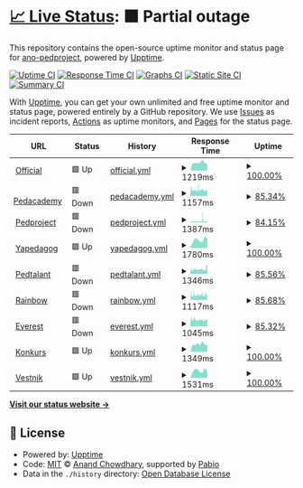 # [📈 Live Status](https://ano-pedproject.github.io/repo): <!--live status--> **🟧 Partial outage**

This repository contains the open-source uptime monitor and status page for [ano-pedproject](https://ano-pedproject.github.io/repo), powered by [Upptime](https://github.com/upptime/upptime).

[![Uptime CI](https://github.com/ano-pedproject/repo/workflows/Uptime%20CI/badge.svg)](https://github.com/ano-pedproject/repo/actions?query=workflow%3A%22Uptime+CI%22)
[![Response Time CI](https://github.com/ano-pedproject/repo/workflows/Response%20Time%20CI/badge.svg)](https://github.com/ano-pedproject/repo/actions?query=workflow%3A%22Response+Time+CI%22)
[![Graphs CI](https://github.com/ano-pedproject/repo/workflows/Graphs%20CI/badge.svg)](https://github.com/ano-pedproject/repo/actions?query=workflow%3A%22Graphs+CI%22)
[![Static Site CI](https://github.com/ano-pedproject/repo/workflows/Static%20Site%20CI/badge.svg)](https://github.com/ano-pedproject/repo/actions?query=workflow%3A%22Static+Site+CI%22)
[![Summary CI](https://github.com/ano-pedproject/repo/workflows/Summary%20CI/badge.svg)](https://github.com/ano-pedproject/repo/actions?query=workflow%3A%22Summary+CI%22)

With [Upptime](https://upptime.js.org), you can get your own unlimited and free uptime monitor and status page, powered entirely by a GitHub repository. We use [Issues](https://github.com/ano-pedproject/repo/issues) as incident reports, [Actions](https://github.com/ano-pedproject/repo/actions) as uptime monitors, and [Pages](https://ano-pedproject.github.io/repo) for the status page.

<!--start: status pages-->
<!-- This summary is generated by Upptime (https://github.com/upptime/upptime) -->
<!-- Do not edit this manually, your changes will be overwritten -->
<!-- prettier-ignore -->
| URL | Status | History | Response Time | Uptime |
| --- | ------ | ------- | ------------- | ------ |
| <img alt="" src="https://icons.duckduckgo.com/ip3/pedproject.moscow.ico" height="13"> [Official](https://pedproject.moscow) | 🟩 Up | [official.yml](https://github.com/ano-pedproject/repo/commits/HEAD/history/official.yml) | <details><summary><img alt="Response time graph" src="./graphs/official/response-time-week.png" height="20"> 1219ms</summary><br><a href="https://ano-pedproject.github.io/repo/history/official"><img alt="Response time 1227" src="https://img.shields.io/endpoint?url=https%3A%2F%2Fraw.githubusercontent.com%2Fano-pedproject%2Frepo%2FHEAD%2Fapi%2Fofficial%2Fresponse-time.json"></a><br><a href="https://ano-pedproject.github.io/repo/history/official"><img alt="24-hour response time 1060" src="https://img.shields.io/endpoint?url=https%3A%2F%2Fraw.githubusercontent.com%2Fano-pedproject%2Frepo%2FHEAD%2Fapi%2Fofficial%2Fresponse-time-day.json"></a><br><a href="https://ano-pedproject.github.io/repo/history/official"><img alt="7-day response time 1219" src="https://img.shields.io/endpoint?url=https%3A%2F%2Fraw.githubusercontent.com%2Fano-pedproject%2Frepo%2FHEAD%2Fapi%2Fofficial%2Fresponse-time-week.json"></a><br><a href="https://ano-pedproject.github.io/repo/history/official"><img alt="30-day response time 1312" src="https://img.shields.io/endpoint?url=https%3A%2F%2Fraw.githubusercontent.com%2Fano-pedproject%2Frepo%2FHEAD%2Fapi%2Fofficial%2Fresponse-time-month.json"></a><br><a href="https://ano-pedproject.github.io/repo/history/official"><img alt="1-year response time 1227" src="https://img.shields.io/endpoint?url=https%3A%2F%2Fraw.githubusercontent.com%2Fano-pedproject%2Frepo%2FHEAD%2Fapi%2Fofficial%2Fresponse-time-year.json"></a></details> | <details><summary><a href="https://ano-pedproject.github.io/repo/history/official">100.00%</a></summary><a href="https://ano-pedproject.github.io/repo/history/official"><img alt="All-time uptime 99.99%" src="https://img.shields.io/endpoint?url=https%3A%2F%2Fraw.githubusercontent.com%2Fano-pedproject%2Frepo%2FHEAD%2Fapi%2Fofficial%2Fuptime.json"></a><br><a href="https://ano-pedproject.github.io/repo/history/official"><img alt="24-hour uptime 100.00%" src="https://img.shields.io/endpoint?url=https%3A%2F%2Fraw.githubusercontent.com%2Fano-pedproject%2Frepo%2FHEAD%2Fapi%2Fofficial%2Fuptime-day.json"></a><br><a href="https://ano-pedproject.github.io/repo/history/official"><img alt="7-day uptime 100.00%" src="https://img.shields.io/endpoint?url=https%3A%2F%2Fraw.githubusercontent.com%2Fano-pedproject%2Frepo%2FHEAD%2Fapi%2Fofficial%2Fuptime-week.json"></a><br><a href="https://ano-pedproject.github.io/repo/history/official"><img alt="30-day uptime 100.00%" src="https://img.shields.io/endpoint?url=https%3A%2F%2Fraw.githubusercontent.com%2Fano-pedproject%2Frepo%2FHEAD%2Fapi%2Fofficial%2Fuptime-month.json"></a><br><a href="https://ano-pedproject.github.io/repo/history/official"><img alt="1-year uptime 99.99%" src="https://img.shields.io/endpoint?url=https%3A%2F%2Fraw.githubusercontent.com%2Fano-pedproject%2Frepo%2FHEAD%2Fapi%2Fofficial%2Fuptime-year.json"></a></details>
| <img alt="" src="https://icons.duckduckgo.com/ip3/xn--80aakcbevmvw9p.xn--p1ai.ico" height="13"> [Pedacademy](https://xn--80aakcbevmvw9p.xn--p1ai) | 🟥 Down | [pedacademy.yml](https://github.com/ano-pedproject/repo/commits/HEAD/history/pedacademy.yml) | <details><summary><img alt="Response time graph" src="./graphs/pedacademy/response-time-week.png" height="20"> 1157ms</summary><br><a href="https://ano-pedproject.github.io/repo/history/pedacademy"><img alt="Response time 1218" src="https://img.shields.io/endpoint?url=https%3A%2F%2Fraw.githubusercontent.com%2Fano-pedproject%2Frepo%2FHEAD%2Fapi%2Fpedacademy%2Fresponse-time.json"></a><br><a href="https://ano-pedproject.github.io/repo/history/pedacademy"><img alt="24-hour response time 1288" src="https://img.shields.io/endpoint?url=https%3A%2F%2Fraw.githubusercontent.com%2Fano-pedproject%2Frepo%2FHEAD%2Fapi%2Fpedacademy%2Fresponse-time-day.json"></a><br><a href="https://ano-pedproject.github.io/repo/history/pedacademy"><img alt="7-day response time 1157" src="https://img.shields.io/endpoint?url=https%3A%2F%2Fraw.githubusercontent.com%2Fano-pedproject%2Frepo%2FHEAD%2Fapi%2Fpedacademy%2Fresponse-time-week.json"></a><br><a href="https://ano-pedproject.github.io/repo/history/pedacademy"><img alt="30-day response time 1156" src="https://img.shields.io/endpoint?url=https%3A%2F%2Fraw.githubusercontent.com%2Fano-pedproject%2Frepo%2FHEAD%2Fapi%2Fpedacademy%2Fresponse-time-month.json"></a><br><a href="https://ano-pedproject.github.io/repo/history/pedacademy"><img alt="1-year response time 1218" src="https://img.shields.io/endpoint?url=https%3A%2F%2Fraw.githubusercontent.com%2Fano-pedproject%2Frepo%2FHEAD%2Fapi%2Fpedacademy%2Fresponse-time-year.json"></a></details> | <details><summary><a href="https://ano-pedproject.github.io/repo/history/pedacademy">85.34%</a></summary><a href="https://ano-pedproject.github.io/repo/history/pedacademy"><img alt="All-time uptime 97.87%" src="https://img.shields.io/endpoint?url=https%3A%2F%2Fraw.githubusercontent.com%2Fano-pedproject%2Frepo%2FHEAD%2Fapi%2Fpedacademy%2Fuptime.json"></a><br><a href="https://ano-pedproject.github.io/repo/history/pedacademy"><img alt="24-hour uptime 85.41%" src="https://img.shields.io/endpoint?url=https%3A%2F%2Fraw.githubusercontent.com%2Fano-pedproject%2Frepo%2FHEAD%2Fapi%2Fpedacademy%2Fuptime-day.json"></a><br><a href="https://ano-pedproject.github.io/repo/history/pedacademy"><img alt="7-day uptime 85.34%" src="https://img.shields.io/endpoint?url=https%3A%2F%2Fraw.githubusercontent.com%2Fano-pedproject%2Frepo%2FHEAD%2Fapi%2Fpedacademy%2Fuptime-week.json"></a><br><a href="https://ano-pedproject.github.io/repo/history/pedacademy"><img alt="30-day uptime 92.99%" src="https://img.shields.io/endpoint?url=https%3A%2F%2Fraw.githubusercontent.com%2Fano-pedproject%2Frepo%2FHEAD%2Fapi%2Fpedacademy%2Fuptime-month.json"></a><br><a href="https://ano-pedproject.github.io/repo/history/pedacademy"><img alt="1-year uptime 97.87%" src="https://img.shields.io/endpoint?url=https%3A%2F%2Fraw.githubusercontent.com%2Fano-pedproject%2Frepo%2FHEAD%2Fapi%2Fpedacademy%2Fuptime-year.json"></a></details>
| <img alt="" src="https://icons.duckduckgo.com/ip3/xn--d1abbusdciv.xn--p1ai.ico" height="13"> [Pedproject](https://xn--d1abbusdciv.xn--p1ai) | 🟥 Down | [pedproject.yml](https://github.com/ano-pedproject/repo/commits/HEAD/history/pedproject.yml) | <details><summary><img alt="Response time graph" src="./graphs/pedproject/response-time-week.png" height="20"> 1387ms</summary><br><a href="https://ano-pedproject.github.io/repo/history/pedproject"><img alt="Response time 1233" src="https://img.shields.io/endpoint?url=https%3A%2F%2Fraw.githubusercontent.com%2Fano-pedproject%2Frepo%2FHEAD%2Fapi%2Fpedproject%2Fresponse-time.json"></a><br><a href="https://ano-pedproject.github.io/repo/history/pedproject"><img alt="24-hour response time 1319" src="https://img.shields.io/endpoint?url=https%3A%2F%2Fraw.githubusercontent.com%2Fano-pedproject%2Frepo%2FHEAD%2Fapi%2Fpedproject%2Fresponse-time-day.json"></a><br><a href="https://ano-pedproject.github.io/repo/history/pedproject"><img alt="7-day response time 1387" src="https://img.shields.io/endpoint?url=https%3A%2F%2Fraw.githubusercontent.com%2Fano-pedproject%2Frepo%2FHEAD%2Fapi%2Fpedproject%2Fresponse-time-week.json"></a><br><a href="https://ano-pedproject.github.io/repo/history/pedproject"><img alt="30-day response time 1281" src="https://img.shields.io/endpoint?url=https%3A%2F%2Fraw.githubusercontent.com%2Fano-pedproject%2Frepo%2FHEAD%2Fapi%2Fpedproject%2Fresponse-time-month.json"></a><br><a href="https://ano-pedproject.github.io/repo/history/pedproject"><img alt="1-year response time 1233" src="https://img.shields.io/endpoint?url=https%3A%2F%2Fraw.githubusercontent.com%2Fano-pedproject%2Frepo%2FHEAD%2Fapi%2Fpedproject%2Fresponse-time-year.json"></a></details> | <details><summary><a href="https://ano-pedproject.github.io/repo/history/pedproject">84.15%</a></summary><a href="https://ano-pedproject.github.io/repo/history/pedproject"><img alt="All-time uptime 97.81%" src="https://img.shields.io/endpoint?url=https%3A%2F%2Fraw.githubusercontent.com%2Fano-pedproject%2Frepo%2FHEAD%2Fapi%2Fpedproject%2Fuptime.json"></a><br><a href="https://ano-pedproject.github.io/repo/history/pedproject"><img alt="24-hour uptime 85.59%" src="https://img.shields.io/endpoint?url=https%3A%2F%2Fraw.githubusercontent.com%2Fano-pedproject%2Frepo%2FHEAD%2Fapi%2Fpedproject%2Fuptime-day.json"></a><br><a href="https://ano-pedproject.github.io/repo/history/pedproject"><img alt="7-day uptime 84.15%" src="https://img.shields.io/endpoint?url=https%3A%2F%2Fraw.githubusercontent.com%2Fano-pedproject%2Frepo%2FHEAD%2Fapi%2Fpedproject%2Fuptime-week.json"></a><br><a href="https://ano-pedproject.github.io/repo/history/pedproject"><img alt="30-day uptime 92.78%" src="https://img.shields.io/endpoint?url=https%3A%2F%2Fraw.githubusercontent.com%2Fano-pedproject%2Frepo%2FHEAD%2Fapi%2Fpedproject%2Fuptime-month.json"></a><br><a href="https://ano-pedproject.github.io/repo/history/pedproject"><img alt="1-year uptime 97.81%" src="https://img.shields.io/endpoint?url=https%3A%2F%2Fraw.githubusercontent.com%2Fano-pedproject%2Frepo%2FHEAD%2Fapi%2Fpedproject%2Fuptime-year.json"></a></details>
| <img alt="" src="https://icons.duckduckgo.com/ip3/xn--80agabe1dc1k.xn--p1ai.ico" height="13"> [Yapedagog](https://xn--80agabe1dc1k.xn--p1ai) | 🟩 Up | [yapedagog.yml](https://github.com/ano-pedproject/repo/commits/HEAD/history/yapedagog.yml) | <details><summary><img alt="Response time graph" src="./graphs/yapedagog/response-time-week.png" height="20"> 1780ms</summary><br><a href="https://ano-pedproject.github.io/repo/history/yapedagog"><img alt="Response time 1368" src="https://img.shields.io/endpoint?url=https%3A%2F%2Fraw.githubusercontent.com%2Fano-pedproject%2Frepo%2FHEAD%2Fapi%2Fyapedagog%2Fresponse-time.json"></a><br><a href="https://ano-pedproject.github.io/repo/history/yapedagog"><img alt="24-hour response time 2020" src="https://img.shields.io/endpoint?url=https%3A%2F%2Fraw.githubusercontent.com%2Fano-pedproject%2Frepo%2FHEAD%2Fapi%2Fyapedagog%2Fresponse-time-day.json"></a><br><a href="https://ano-pedproject.github.io/repo/history/yapedagog"><img alt="7-day response time 1780" src="https://img.shields.io/endpoint?url=https%3A%2F%2Fraw.githubusercontent.com%2Fano-pedproject%2Frepo%2FHEAD%2Fapi%2Fyapedagog%2Fresponse-time-week.json"></a><br><a href="https://ano-pedproject.github.io/repo/history/yapedagog"><img alt="30-day response time 1636" src="https://img.shields.io/endpoint?url=https%3A%2F%2Fraw.githubusercontent.com%2Fano-pedproject%2Frepo%2FHEAD%2Fapi%2Fyapedagog%2Fresponse-time-month.json"></a><br><a href="https://ano-pedproject.github.io/repo/history/yapedagog"><img alt="1-year response time 1368" src="https://img.shields.io/endpoint?url=https%3A%2F%2Fraw.githubusercontent.com%2Fano-pedproject%2Frepo%2FHEAD%2Fapi%2Fyapedagog%2Fresponse-time-year.json"></a></details> | <details><summary><a href="https://ano-pedproject.github.io/repo/history/yapedagog">100.00%</a></summary><a href="https://ano-pedproject.github.io/repo/history/yapedagog"><img alt="All-time uptime 100.00%" src="https://img.shields.io/endpoint?url=https%3A%2F%2Fraw.githubusercontent.com%2Fano-pedproject%2Frepo%2FHEAD%2Fapi%2Fyapedagog%2Fuptime.json"></a><br><a href="https://ano-pedproject.github.io/repo/history/yapedagog"><img alt="24-hour uptime 100.00%" src="https://img.shields.io/endpoint?url=https%3A%2F%2Fraw.githubusercontent.com%2Fano-pedproject%2Frepo%2FHEAD%2Fapi%2Fyapedagog%2Fuptime-day.json"></a><br><a href="https://ano-pedproject.github.io/repo/history/yapedagog"><img alt="7-day uptime 100.00%" src="https://img.shields.io/endpoint?url=https%3A%2F%2Fraw.githubusercontent.com%2Fano-pedproject%2Frepo%2FHEAD%2Fapi%2Fyapedagog%2Fuptime-week.json"></a><br><a href="https://ano-pedproject.github.io/repo/history/yapedagog"><img alt="30-day uptime 100.00%" src="https://img.shields.io/endpoint?url=https%3A%2F%2Fraw.githubusercontent.com%2Fano-pedproject%2Frepo%2FHEAD%2Fapi%2Fyapedagog%2Fuptime-month.json"></a><br><a href="https://ano-pedproject.github.io/repo/history/yapedagog"><img alt="1-year uptime 100.00%" src="https://img.shields.io/endpoint?url=https%3A%2F%2Fraw.githubusercontent.com%2Fano-pedproject%2Frepo%2FHEAD%2Fapi%2Fyapedagog%2Fuptime-year.json"></a></details>
| <img alt="" src="https://icons.duckduckgo.com/ip3/xn--80aakd6ani0ae.xn--p1ai.ico" height="13"> [Pedtalant](https://xn--80aakd6ani0ae.xn--p1ai) | 🟥 Down | [pedtalant.yml](https://github.com/ano-pedproject/repo/commits/HEAD/history/pedtalant.yml) | <details><summary><img alt="Response time graph" src="./graphs/pedtalant/response-time-week.png" height="20"> 1346ms</summary><br><a href="https://ano-pedproject.github.io/repo/history/pedtalant"><img alt="Response time 1141" src="https://img.shields.io/endpoint?url=https%3A%2F%2Fraw.githubusercontent.com%2Fano-pedproject%2Frepo%2FHEAD%2Fapi%2Fpedtalant%2Fresponse-time.json"></a><br><a href="https://ano-pedproject.github.io/repo/history/pedtalant"><img alt="24-hour response time 2263" src="https://img.shields.io/endpoint?url=https%3A%2F%2Fraw.githubusercontent.com%2Fano-pedproject%2Frepo%2FHEAD%2Fapi%2Fpedtalant%2Fresponse-time-day.json"></a><br><a href="https://ano-pedproject.github.io/repo/history/pedtalant"><img alt="7-day response time 1346" src="https://img.shields.io/endpoint?url=https%3A%2F%2Fraw.githubusercontent.com%2Fano-pedproject%2Frepo%2FHEAD%2Fapi%2Fpedtalant%2Fresponse-time-week.json"></a><br><a href="https://ano-pedproject.github.io/repo/history/pedtalant"><img alt="30-day response time 1158" src="https://img.shields.io/endpoint?url=https%3A%2F%2Fraw.githubusercontent.com%2Fano-pedproject%2Frepo%2FHEAD%2Fapi%2Fpedtalant%2Fresponse-time-month.json"></a><br><a href="https://ano-pedproject.github.io/repo/history/pedtalant"><img alt="1-year response time 1141" src="https://img.shields.io/endpoint?url=https%3A%2F%2Fraw.githubusercontent.com%2Fano-pedproject%2Frepo%2FHEAD%2Fapi%2Fpedtalant%2Fresponse-time-year.json"></a></details> | <details><summary><a href="https://ano-pedproject.github.io/repo/history/pedtalant">85.56%</a></summary><a href="https://ano-pedproject.github.io/repo/history/pedtalant"><img alt="All-time uptime 97.89%" src="https://img.shields.io/endpoint?url=https%3A%2F%2Fraw.githubusercontent.com%2Fano-pedproject%2Frepo%2FHEAD%2Fapi%2Fpedtalant%2Fuptime.json"></a><br><a href="https://ano-pedproject.github.io/repo/history/pedtalant"><img alt="24-hour uptime 85.75%" src="https://img.shields.io/endpoint?url=https%3A%2F%2Fraw.githubusercontent.com%2Fano-pedproject%2Frepo%2FHEAD%2Fapi%2Fpedtalant%2Fuptime-day.json"></a><br><a href="https://ano-pedproject.github.io/repo/history/pedtalant"><img alt="7-day uptime 85.56%" src="https://img.shields.io/endpoint?url=https%3A%2F%2Fraw.githubusercontent.com%2Fano-pedproject%2Frepo%2FHEAD%2Fapi%2Fpedtalant%2Fuptime-week.json"></a><br><a href="https://ano-pedproject.github.io/repo/history/pedtalant"><img alt="30-day uptime 93.05%" src="https://img.shields.io/endpoint?url=https%3A%2F%2Fraw.githubusercontent.com%2Fano-pedproject%2Frepo%2FHEAD%2Fapi%2Fpedtalant%2Fuptime-month.json"></a><br><a href="https://ano-pedproject.github.io/repo/history/pedtalant"><img alt="1-year uptime 97.89%" src="https://img.shields.io/endpoint?url=https%3A%2F%2Fraw.githubusercontent.com%2Fano-pedproject%2Frepo%2FHEAD%2Fapi%2Fpedtalant%2Fuptime-year.json"></a></details>
| <img alt="" src="https://icons.duckduckgo.com/ip3/xn----7sbabamch1evalo5aeg.xn--p1ai.ico" height="13"> [Rainbow](https://xn----7sbabamch1evalo5aeg.xn--p1ai) | 🟥 Down | [rainbow.yml](https://github.com/ano-pedproject/repo/commits/HEAD/history/rainbow.yml) | <details><summary><img alt="Response time graph" src="./graphs/rainbow/response-time-week.png" height="20"> 1117ms</summary><br><a href="https://ano-pedproject.github.io/repo/history/rainbow"><img alt="Response time 1128" src="https://img.shields.io/endpoint?url=https%3A%2F%2Fraw.githubusercontent.com%2Fano-pedproject%2Frepo%2FHEAD%2Fapi%2Frainbow%2Fresponse-time.json"></a><br><a href="https://ano-pedproject.github.io/repo/history/rainbow"><img alt="24-hour response time 1039" src="https://img.shields.io/endpoint?url=https%3A%2F%2Fraw.githubusercontent.com%2Fano-pedproject%2Frepo%2FHEAD%2Fapi%2Frainbow%2Fresponse-time-day.json"></a><br><a href="https://ano-pedproject.github.io/repo/history/rainbow"><img alt="7-day response time 1117" src="https://img.shields.io/endpoint?url=https%3A%2F%2Fraw.githubusercontent.com%2Fano-pedproject%2Frepo%2FHEAD%2Fapi%2Frainbow%2Fresponse-time-week.json"></a><br><a href="https://ano-pedproject.github.io/repo/history/rainbow"><img alt="30-day response time 1094" src="https://img.shields.io/endpoint?url=https%3A%2F%2Fraw.githubusercontent.com%2Fano-pedproject%2Frepo%2FHEAD%2Fapi%2Frainbow%2Fresponse-time-month.json"></a><br><a href="https://ano-pedproject.github.io/repo/history/rainbow"><img alt="1-year response time 1128" src="https://img.shields.io/endpoint?url=https%3A%2F%2Fraw.githubusercontent.com%2Fano-pedproject%2Frepo%2FHEAD%2Fapi%2Frainbow%2Fresponse-time-year.json"></a></details> | <details><summary><a href="https://ano-pedproject.github.io/repo/history/rainbow">85.68%</a></summary><a href="https://ano-pedproject.github.io/repo/history/rainbow"><img alt="All-time uptime 97.91%" src="https://img.shields.io/endpoint?url=https%3A%2F%2Fraw.githubusercontent.com%2Fano-pedproject%2Frepo%2FHEAD%2Fapi%2Frainbow%2Fuptime.json"></a><br><a href="https://ano-pedproject.github.io/repo/history/rainbow"><img alt="24-hour uptime 85.93%" src="https://img.shields.io/endpoint?url=https%3A%2F%2Fraw.githubusercontent.com%2Fano-pedproject%2Frepo%2FHEAD%2Fapi%2Frainbow%2Fuptime-day.json"></a><br><a href="https://ano-pedproject.github.io/repo/history/rainbow"><img alt="7-day uptime 85.68%" src="https://img.shields.io/endpoint?url=https%3A%2F%2Fraw.githubusercontent.com%2Fano-pedproject%2Frepo%2FHEAD%2Fapi%2Frainbow%2Fuptime-week.json"></a><br><a href="https://ano-pedproject.github.io/repo/history/rainbow"><img alt="30-day uptime 93.11%" src="https://img.shields.io/endpoint?url=https%3A%2F%2Fraw.githubusercontent.com%2Fano-pedproject%2Frepo%2FHEAD%2Fapi%2Frainbow%2Fuptime-month.json"></a><br><a href="https://ano-pedproject.github.io/repo/history/rainbow"><img alt="1-year uptime 97.91%" src="https://img.shields.io/endpoint?url=https%3A%2F%2Fraw.githubusercontent.com%2Fano-pedproject%2Frepo%2FHEAD%2Fapi%2Frainbow%2Fuptime-year.json"></a></details>
| <img alt="" src="https://icons.duckduckgo.com/ip3/everest-edu.ru.ico" height="13"> [Everest](https://everest-edu.ru) | 🟥 Down | [everest.yml](https://github.com/ano-pedproject/repo/commits/HEAD/history/everest.yml) | <details><summary><img alt="Response time graph" src="./graphs/everest/response-time-week.png" height="20"> 1045ms</summary><br><a href="https://ano-pedproject.github.io/repo/history/everest"><img alt="Response time 1028" src="https://img.shields.io/endpoint?url=https%3A%2F%2Fraw.githubusercontent.com%2Fano-pedproject%2Frepo%2FHEAD%2Fapi%2Feverest%2Fresponse-time.json"></a><br><a href="https://ano-pedproject.github.io/repo/history/everest"><img alt="24-hour response time 1087" src="https://img.shields.io/endpoint?url=https%3A%2F%2Fraw.githubusercontent.com%2Fano-pedproject%2Frepo%2FHEAD%2Fapi%2Feverest%2Fresponse-time-day.json"></a><br><a href="https://ano-pedproject.github.io/repo/history/everest"><img alt="7-day response time 1045" src="https://img.shields.io/endpoint?url=https%3A%2F%2Fraw.githubusercontent.com%2Fano-pedproject%2Frepo%2FHEAD%2Fapi%2Feverest%2Fresponse-time-week.json"></a><br><a href="https://ano-pedproject.github.io/repo/history/everest"><img alt="30-day response time 1020" src="https://img.shields.io/endpoint?url=https%3A%2F%2Fraw.githubusercontent.com%2Fano-pedproject%2Frepo%2FHEAD%2Fapi%2Feverest%2Fresponse-time-month.json"></a><br><a href="https://ano-pedproject.github.io/repo/history/everest"><img alt="1-year response time 1028" src="https://img.shields.io/endpoint?url=https%3A%2F%2Fraw.githubusercontent.com%2Fano-pedproject%2Frepo%2FHEAD%2Fapi%2Feverest%2Fresponse-time-year.json"></a></details> | <details><summary><a href="https://ano-pedproject.github.io/repo/history/everest">85.32%</a></summary><a href="https://ano-pedproject.github.io/repo/history/everest"><img alt="All-time uptime 97.82%" src="https://img.shields.io/endpoint?url=https%3A%2F%2Fraw.githubusercontent.com%2Fano-pedproject%2Frepo%2FHEAD%2Fapi%2Feverest%2Fuptime.json"></a><br><a href="https://ano-pedproject.github.io/repo/history/everest"><img alt="24-hour uptime 86.10%" src="https://img.shields.io/endpoint?url=https%3A%2F%2Fraw.githubusercontent.com%2Fano-pedproject%2Frepo%2FHEAD%2Fapi%2Feverest%2Fuptime-day.json"></a><br><a href="https://ano-pedproject.github.io/repo/history/everest"><img alt="7-day uptime 85.32%" src="https://img.shields.io/endpoint?url=https%3A%2F%2Fraw.githubusercontent.com%2Fano-pedproject%2Frepo%2FHEAD%2Fapi%2Feverest%2Fuptime-week.json"></a><br><a href="https://ano-pedproject.github.io/repo/history/everest"><img alt="30-day uptime 92.82%" src="https://img.shields.io/endpoint?url=https%3A%2F%2Fraw.githubusercontent.com%2Fano-pedproject%2Frepo%2FHEAD%2Fapi%2Feverest%2Fuptime-month.json"></a><br><a href="https://ano-pedproject.github.io/repo/history/everest"><img alt="1-year uptime 97.82%" src="https://img.shields.io/endpoint?url=https%3A%2F%2Fraw.githubusercontent.com%2Fano-pedproject%2Frepo%2FHEAD%2Fapi%2Feverest%2Fuptime-year.json"></a></details>
| <img alt="" src="https://icons.duckduckgo.com/ip3/konkurs.pedproject.moscow.ico" height="13"> [Konkurs](https://konkurs.pedproject.moscow) | 🟩 Up | [konkurs.yml](https://github.com/ano-pedproject/repo/commits/HEAD/history/konkurs.yml) | <details><summary><img alt="Response time graph" src="./graphs/konkurs/response-time-week.png" height="20"> 1349ms</summary><br><a href="https://ano-pedproject.github.io/repo/history/konkurs"><img alt="Response time 1222" src="https://img.shields.io/endpoint?url=https%3A%2F%2Fraw.githubusercontent.com%2Fano-pedproject%2Frepo%2FHEAD%2Fapi%2Fkonkurs%2Fresponse-time.json"></a><br><a href="https://ano-pedproject.github.io/repo/history/konkurs"><img alt="24-hour response time 1270" src="https://img.shields.io/endpoint?url=https%3A%2F%2Fraw.githubusercontent.com%2Fano-pedproject%2Frepo%2FHEAD%2Fapi%2Fkonkurs%2Fresponse-time-day.json"></a><br><a href="https://ano-pedproject.github.io/repo/history/konkurs"><img alt="7-day response time 1349" src="https://img.shields.io/endpoint?url=https%3A%2F%2Fraw.githubusercontent.com%2Fano-pedproject%2Frepo%2FHEAD%2Fapi%2Fkonkurs%2Fresponse-time-week.json"></a><br><a href="https://ano-pedproject.github.io/repo/history/konkurs"><img alt="30-day response time 1381" src="https://img.shields.io/endpoint?url=https%3A%2F%2Fraw.githubusercontent.com%2Fano-pedproject%2Frepo%2FHEAD%2Fapi%2Fkonkurs%2Fresponse-time-month.json"></a><br><a href="https://ano-pedproject.github.io/repo/history/konkurs"><img alt="1-year response time 1222" src="https://img.shields.io/endpoint?url=https%3A%2F%2Fraw.githubusercontent.com%2Fano-pedproject%2Frepo%2FHEAD%2Fapi%2Fkonkurs%2Fresponse-time-year.json"></a></details> | <details><summary><a href="https://ano-pedproject.github.io/repo/history/konkurs">100.00%</a></summary><a href="https://ano-pedproject.github.io/repo/history/konkurs"><img alt="All-time uptime 100.00%" src="https://img.shields.io/endpoint?url=https%3A%2F%2Fraw.githubusercontent.com%2Fano-pedproject%2Frepo%2FHEAD%2Fapi%2Fkonkurs%2Fuptime.json"></a><br><a href="https://ano-pedproject.github.io/repo/history/konkurs"><img alt="24-hour uptime 100.00%" src="https://img.shields.io/endpoint?url=https%3A%2F%2Fraw.githubusercontent.com%2Fano-pedproject%2Frepo%2FHEAD%2Fapi%2Fkonkurs%2Fuptime-day.json"></a><br><a href="https://ano-pedproject.github.io/repo/history/konkurs"><img alt="7-day uptime 100.00%" src="https://img.shields.io/endpoint?url=https%3A%2F%2Fraw.githubusercontent.com%2Fano-pedproject%2Frepo%2FHEAD%2Fapi%2Fkonkurs%2Fuptime-week.json"></a><br><a href="https://ano-pedproject.github.io/repo/history/konkurs"><img alt="30-day uptime 100.00%" src="https://img.shields.io/endpoint?url=https%3A%2F%2Fraw.githubusercontent.com%2Fano-pedproject%2Frepo%2FHEAD%2Fapi%2Fkonkurs%2Fuptime-month.json"></a><br><a href="https://ano-pedproject.github.io/repo/history/konkurs"><img alt="1-year uptime 100.00%" src="https://img.shields.io/endpoint?url=https%3A%2F%2Fraw.githubusercontent.com%2Fano-pedproject%2Frepo%2FHEAD%2Fapi%2Fkonkurs%2Fuptime-year.json"></a></details>
| <img alt="" src="https://icons.duckduckgo.com/ip3/vestnik.pedproject.moscow.ico" height="13"> [Vestnik](https://vestnik.pedproject.moscow) | 🟩 Up | [vestnik.yml](https://github.com/ano-pedproject/repo/commits/HEAD/history/vestnik.yml) | <details><summary><img alt="Response time graph" src="./graphs/vestnik/response-time-week.png" height="20"> 1531ms</summary><br><a href="https://ano-pedproject.github.io/repo/history/vestnik"><img alt="Response time 1231" src="https://img.shields.io/endpoint?url=https%3A%2F%2Fraw.githubusercontent.com%2Fano-pedproject%2Frepo%2FHEAD%2Fapi%2Fvestnik%2Fresponse-time.json"></a><br><a href="https://ano-pedproject.github.io/repo/history/vestnik"><img alt="24-hour response time 1329" src="https://img.shields.io/endpoint?url=https%3A%2F%2Fraw.githubusercontent.com%2Fano-pedproject%2Frepo%2FHEAD%2Fapi%2Fvestnik%2Fresponse-time-day.json"></a><br><a href="https://ano-pedproject.github.io/repo/history/vestnik"><img alt="7-day response time 1531" src="https://img.shields.io/endpoint?url=https%3A%2F%2Fraw.githubusercontent.com%2Fano-pedproject%2Frepo%2FHEAD%2Fapi%2Fvestnik%2Fresponse-time-week.json"></a><br><a href="https://ano-pedproject.github.io/repo/history/vestnik"><img alt="30-day response time 1479" src="https://img.shields.io/endpoint?url=https%3A%2F%2Fraw.githubusercontent.com%2Fano-pedproject%2Frepo%2FHEAD%2Fapi%2Fvestnik%2Fresponse-time-month.json"></a><br><a href="https://ano-pedproject.github.io/repo/history/vestnik"><img alt="1-year response time 1231" src="https://img.shields.io/endpoint?url=https%3A%2F%2Fraw.githubusercontent.com%2Fano-pedproject%2Frepo%2FHEAD%2Fapi%2Fvestnik%2Fresponse-time-year.json"></a></details> | <details><summary><a href="https://ano-pedproject.github.io/repo/history/vestnik">100.00%</a></summary><a href="https://ano-pedproject.github.io/repo/history/vestnik"><img alt="All-time uptime 100.00%" src="https://img.shields.io/endpoint?url=https%3A%2F%2Fraw.githubusercontent.com%2Fano-pedproject%2Frepo%2FHEAD%2Fapi%2Fvestnik%2Fuptime.json"></a><br><a href="https://ano-pedproject.github.io/repo/history/vestnik"><img alt="24-hour uptime 100.00%" src="https://img.shields.io/endpoint?url=https%3A%2F%2Fraw.githubusercontent.com%2Fano-pedproject%2Frepo%2FHEAD%2Fapi%2Fvestnik%2Fuptime-day.json"></a><br><a href="https://ano-pedproject.github.io/repo/history/vestnik"><img alt="7-day uptime 100.00%" src="https://img.shields.io/endpoint?url=https%3A%2F%2Fraw.githubusercontent.com%2Fano-pedproject%2Frepo%2FHEAD%2Fapi%2Fvestnik%2Fuptime-week.json"></a><br><a href="https://ano-pedproject.github.io/repo/history/vestnik"><img alt="30-day uptime 100.00%" src="https://img.shields.io/endpoint?url=https%3A%2F%2Fraw.githubusercontent.com%2Fano-pedproject%2Frepo%2FHEAD%2Fapi%2Fvestnik%2Fuptime-month.json"></a><br><a href="https://ano-pedproject.github.io/repo/history/vestnik"><img alt="1-year uptime 100.00%" src="https://img.shields.io/endpoint?url=https%3A%2F%2Fraw.githubusercontent.com%2Fano-pedproject%2Frepo%2FHEAD%2Fapi%2Fvestnik%2Fuptime-year.json"></a></details>

<!--end: status pages-->

[**Visit our status website →**](https://ano-pedproject.github.io/repo)

## 📄 License

- Powered by: [Upptime](https://github.com/upptime/upptime)
- Code: [MIT](./LICENSE) © [Anand Chowdhary](https://anandchowdhary.com), supported by [Pabio](https://pabio.com)
- Data in the `./history` directory: [Open Database License](https://opendatacommons.org/licenses/odbl/1-0/)
